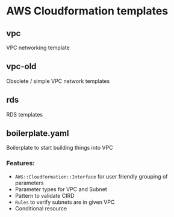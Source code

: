 # AWS Cloudformation templates 

## vpc

VPC networking template

## vpc-old

Obsolete / simple VPC network templates

## rds

RDS templates

## boilerplate.yaml

Boilerplate to start building things into VPC

### Features:
* ```AWS::CloudFormation::Interface``` for user friendly grouping of parameters 
* Parameter types for VPC and Subnet
* Pattern to validate CIRD
* ```Rules``` to verify subnets are in given VPC
* Conditional resource

